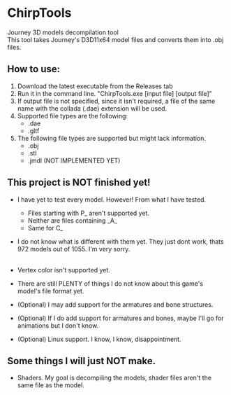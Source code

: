 # ChirpTools
Journey 3D models decompilation tool<br>
This tool takes Journey's D3D11x64 model files and converts them into .obj files.

## How to use:
1. Download the latest executable from the Releases tab<br>
2. Run it in the command line. "ChirpTools.exe [input file] [output file]"<br>
3. If output file is not specified, since it isn't required, a file of the same name with the collada (.dae) extension will be used.
4. Supported file types are the following:
   - .dae
   - .gltf
5. The following file types are supported but might lack information.
   - .obj
   - .stl
   - .jmdl (NOT IMPLEMENTED YET)
  
## This project is NOT finished yet!
- I have yet to test every model. However! From what I have tested.<br>
  - Files starting with P\_ aren't supported yet.
  - Neither are files containing \_A\_
  - Same for C\_<br>
- I do not know what is different with them yet. They just dont work, thats 972 models out of 1055. I'm very sorry.<br><br>

- Vertex color isn't supported yet.<br>
- There are still PLENTY of things I do not know about this game's model's file format yet.<br>
- (Optional) I may add support for the armatures and bone structures.<br>
- (Optional) If I do add support for armatures and bones, maybe I'll go for animations but I don't know.<br>
- (Optional) Linux support. I know, I know, disappointment.<br>

## Some things I will just NOT make.
- Shaders. My goal is decompiling the models, shader files aren't the same file as the model.
